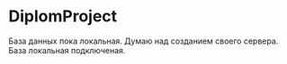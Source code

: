 ﻿# DiplomProject 

 База данных пока локальная. Думаю над созданием своего сервера. База  локальная подключеная.   
